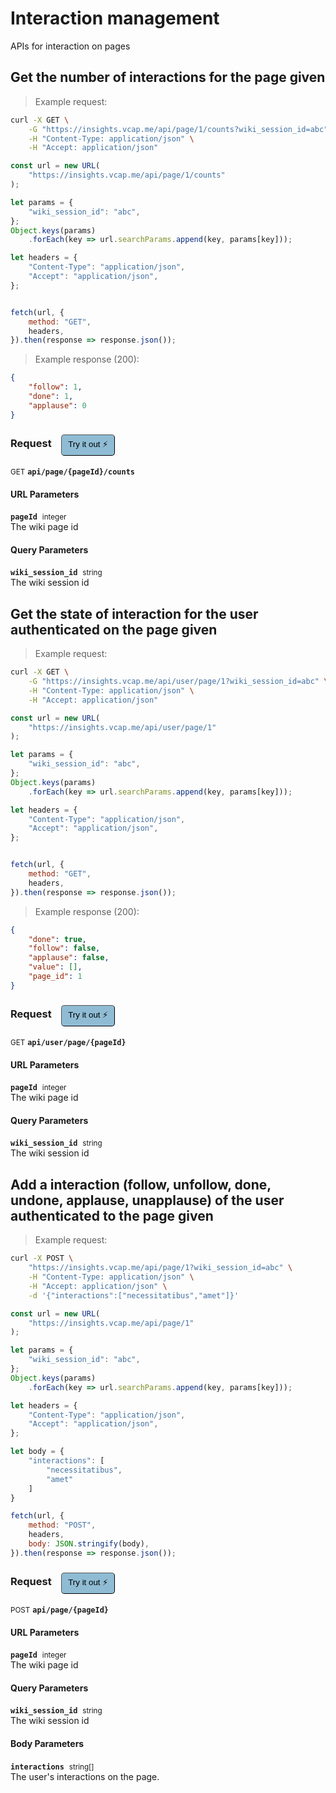 # Interaction management

APIs for interaction on pages

## Get the number of interactions for the page given




> Example request:

```bash
curl -X GET \
    -G "https://insights.vcap.me/api/page/1/counts?wiki_session_id=abc" \
    -H "Content-Type: application/json" \
    -H "Accept: application/json"
```

```javascript
const url = new URL(
    "https://insights.vcap.me/api/page/1/counts"
);

let params = {
    "wiki_session_id": "abc",
};
Object.keys(params)
    .forEach(key => url.searchParams.append(key, params[key]));

let headers = {
    "Content-Type": "application/json",
    "Accept": "application/json",
};


fetch(url, {
    method: "GET",
    headers,
}).then(response => response.json());
```


> Example response (200):

```json
{
    "follow": 1,
    "done": 1,
    "applause": 0
}
```
<div id="execution-results-GETapi-page--pageId--counts" hidden>
    <blockquote>Received response<span id="execution-response-status-GETapi-page--pageId--counts"></span>:</blockquote>
    <pre class="json"><code id="execution-response-content-GETapi-page--pageId--counts"></code></pre>
</div>
<div id="execution-error-GETapi-page--pageId--counts" hidden>
    <blockquote>Request failed with error:</blockquote>
    <pre><code id="execution-error-message-GETapi-page--pageId--counts"></code></pre>
</div>
<form id="form-GETapi-page--pageId--counts" data-method="GET" data-path="api/page/{pageId}/counts" data-authed="0" data-hasfiles="0" data-headers='{"Content-Type":"application\/json","Accept":"application\/json"}' onsubmit="event.preventDefault(); executeTryOut('GETapi-page--pageId--counts', this);">
<h3>
    Request&nbsp;&nbsp;&nbsp;
        <button type="button" style="background-color: #8fbcd4; padding: 5px 10px; border-radius: 5px; border-width: thin;" id="btn-tryout-GETapi-page--pageId--counts" onclick="tryItOut('GETapi-page--pageId--counts');">Try it out ⚡</button>
    <button type="button" style="background-color: #c97a7e; padding: 5px 10px; border-radius: 5px; border-width: thin;" id="btn-canceltryout-GETapi-page--pageId--counts" onclick="cancelTryOut('GETapi-page--pageId--counts');" hidden>Cancel</button>&nbsp;&nbsp;
    <button type="submit" style="background-color: #6ac174; padding: 5px 10px; border-radius: 5px; border-width: thin;" id="btn-executetryout-GETapi-page--pageId--counts" hidden>Send Request 💥</button>
    </h3>
<p>
<small class="badge badge-green">GET</small>
 <b><code>api/page/{pageId}/counts</code></b>
</p>
<h4 class="fancy-heading-panel"><b>URL Parameters</b></h4>
<p>
<b><code>pageId</code></b>&nbsp;&nbsp;<small>integer</small>  &nbsp;
<input type="number" name="pageId" data-endpoint="GETapi-page--pageId--counts" data-component="url" required  hidden>
<br>
The wiki page id</p>
<h4 class="fancy-heading-panel"><b>Query Parameters</b></h4>
<p>
<b><code>wiki_session_id</code></b>&nbsp;&nbsp;<small>string</small>  &nbsp;
<input type="text" name="wiki_session_id" data-endpoint="GETapi-page--pageId--counts" data-component="query" required  hidden>
<br>
The wiki session id</p>
</form>


## Get the state of interaction for the user authenticated on the page given




> Example request:

```bash
curl -X GET \
    -G "https://insights.vcap.me/api/user/page/1?wiki_session_id=abc" \
    -H "Content-Type: application/json" \
    -H "Accept: application/json"
```

```javascript
const url = new URL(
    "https://insights.vcap.me/api/user/page/1"
);

let params = {
    "wiki_session_id": "abc",
};
Object.keys(params)
    .forEach(key => url.searchParams.append(key, params[key]));

let headers = {
    "Content-Type": "application/json",
    "Accept": "application/json",
};


fetch(url, {
    method: "GET",
    headers,
}).then(response => response.json());
```


> Example response (200):

```json
{
    "done": true,
    "follow": false,
    "applause": false,
    "value": [],
    "page_id": 1
}
```
<div id="execution-results-GETapi-user-page--pageId-" hidden>
    <blockquote>Received response<span id="execution-response-status-GETapi-user-page--pageId-"></span>:</blockquote>
    <pre class="json"><code id="execution-response-content-GETapi-user-page--pageId-"></code></pre>
</div>
<div id="execution-error-GETapi-user-page--pageId-" hidden>
    <blockquote>Request failed with error:</blockquote>
    <pre><code id="execution-error-message-GETapi-user-page--pageId-"></code></pre>
</div>
<form id="form-GETapi-user-page--pageId-" data-method="GET" data-path="api/user/page/{pageId}" data-authed="0" data-hasfiles="0" data-headers='{"Content-Type":"application\/json","Accept":"application\/json"}' onsubmit="event.preventDefault(); executeTryOut('GETapi-user-page--pageId-', this);">
<h3>
    Request&nbsp;&nbsp;&nbsp;
        <button type="button" style="background-color: #8fbcd4; padding: 5px 10px; border-radius: 5px; border-width: thin;" id="btn-tryout-GETapi-user-page--pageId-" onclick="tryItOut('GETapi-user-page--pageId-');">Try it out ⚡</button>
    <button type="button" style="background-color: #c97a7e; padding: 5px 10px; border-radius: 5px; border-width: thin;" id="btn-canceltryout-GETapi-user-page--pageId-" onclick="cancelTryOut('GETapi-user-page--pageId-');" hidden>Cancel</button>&nbsp;&nbsp;
    <button type="submit" style="background-color: #6ac174; padding: 5px 10px; border-radius: 5px; border-width: thin;" id="btn-executetryout-GETapi-user-page--pageId-" hidden>Send Request 💥</button>
    </h3>
<p>
<small class="badge badge-green">GET</small>
 <b><code>api/user/page/{pageId}</code></b>
</p>
<h4 class="fancy-heading-panel"><b>URL Parameters</b></h4>
<p>
<b><code>pageId</code></b>&nbsp;&nbsp;<small>integer</small>  &nbsp;
<input type="number" name="pageId" data-endpoint="GETapi-user-page--pageId-" data-component="url" required  hidden>
<br>
The wiki page id</p>
<h4 class="fancy-heading-panel"><b>Query Parameters</b></h4>
<p>
<b><code>wiki_session_id</code></b>&nbsp;&nbsp;<small>string</small>  &nbsp;
<input type="text" name="wiki_session_id" data-endpoint="GETapi-user-page--pageId-" data-component="query" required  hidden>
<br>
The wiki session id</p>
</form>


## Add a interaction (follow, unfollow, done, undone, applause, unapplause) of the user authenticated to the page given




> Example request:

```bash
curl -X POST \
    "https://insights.vcap.me/api/page/1?wiki_session_id=abc" \
    -H "Content-Type: application/json" \
    -H "Accept: application/json" \
    -d '{"interactions":["necessitatibus","amet"]}'

```

```javascript
const url = new URL(
    "https://insights.vcap.me/api/page/1"
);

let params = {
    "wiki_session_id": "abc",
};
Object.keys(params)
    .forEach(key => url.searchParams.append(key, params[key]));

let headers = {
    "Content-Type": "application/json",
    "Accept": "application/json",
};

let body = {
    "interactions": [
        "necessitatibus",
        "amet"
    ]
}

fetch(url, {
    method: "POST",
    headers,
    body: JSON.stringify(body),
}).then(response => response.json());
```


<div id="execution-results-POSTapi-page--pageId-" hidden>
    <blockquote>Received response<span id="execution-response-status-POSTapi-page--pageId-"></span>:</blockquote>
    <pre class="json"><code id="execution-response-content-POSTapi-page--pageId-"></code></pre>
</div>
<div id="execution-error-POSTapi-page--pageId-" hidden>
    <blockquote>Request failed with error:</blockquote>
    <pre><code id="execution-error-message-POSTapi-page--pageId-"></code></pre>
</div>
<form id="form-POSTapi-page--pageId-" data-method="POST" data-path="api/page/{pageId}" data-authed="0" data-hasfiles="0" data-headers='{"Content-Type":"application\/json","Accept":"application\/json"}' onsubmit="event.preventDefault(); executeTryOut('POSTapi-page--pageId-', this);">
<h3>
    Request&nbsp;&nbsp;&nbsp;
        <button type="button" style="background-color: #8fbcd4; padding: 5px 10px; border-radius: 5px; border-width: thin;" id="btn-tryout-POSTapi-page--pageId-" onclick="tryItOut('POSTapi-page--pageId-');">Try it out ⚡</button>
    <button type="button" style="background-color: #c97a7e; padding: 5px 10px; border-radius: 5px; border-width: thin;" id="btn-canceltryout-POSTapi-page--pageId-" onclick="cancelTryOut('POSTapi-page--pageId-');" hidden>Cancel</button>&nbsp;&nbsp;
    <button type="submit" style="background-color: #6ac174; padding: 5px 10px; border-radius: 5px; border-width: thin;" id="btn-executetryout-POSTapi-page--pageId-" hidden>Send Request 💥</button>
    </h3>
<p>
<small class="badge badge-black">POST</small>
 <b><code>api/page/{pageId}</code></b>
</p>
<h4 class="fancy-heading-panel"><b>URL Parameters</b></h4>
<p>
<b><code>pageId</code></b>&nbsp;&nbsp;<small>integer</small>  &nbsp;
<input type="number" name="pageId" data-endpoint="POSTapi-page--pageId-" data-component="url" required  hidden>
<br>
The wiki page id</p>
<h4 class="fancy-heading-panel"><b>Query Parameters</b></h4>
<p>
<b><code>wiki_session_id</code></b>&nbsp;&nbsp;<small>string</small>  &nbsp;
<input type="text" name="wiki_session_id" data-endpoint="POSTapi-page--pageId-" data-component="query" required  hidden>
<br>
The wiki session id</p>
<h4 class="fancy-heading-panel"><b>Body Parameters</b></h4>
<p>
<b><code>interactions</code></b>&nbsp;&nbsp;<small>string[]</small>  &nbsp;
<input type="text" name="interactions.0" data-endpoint="POSTapi-page--pageId-" data-component="body" required  hidden>
<input type="text" name="interactions.1" data-endpoint="POSTapi-page--pageId-" data-component="body" hidden>
<br>
The user's interactions on the page.</p>

</form>



